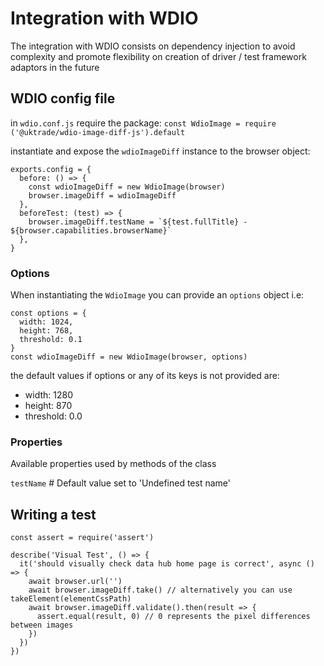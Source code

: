 # Integration with WDIO

The integration with WDIO consists on dependency injection to avoid complexity
and promote flexibility on creation of driver / test framework adaptors in the future

## WDIO config file

in `wdio.conf.js` require the package: `const WdioImage = require ('@uktrade/wdio-image-diff-js').default`

instantiate and expose the `wdioImageDiff` instance to the browser object:
  ```
  exports.config = {
    before: () => {
      const wdioImageDiff = new WdioImage(browser)
      browser.imageDiff = wdioImageDiff
    },
    beforeTest: (test) => {
      browser.imageDiff.testName = `${test.fullTitle} - ${browser.capabilities.browserName}`
    },
  }
  ```

### Options

When instantiating the `WdioImage` you can provide an `options` object i.e:

```
const options = {
  width: 1024,
  height: 768,
  threshold: 0.1
}
const wdioImageDiff = new WdioImage(browser, options)
```

the default values if options or any of its keys is not provided are:
  - width: 1280
  - height: 870
  - threshold: 0.0

### Properties

Available properties used by methods of the class

`testName` # Default value set to 'Undefined test name'

## Writing a test

  ```
  const assert = require('assert')

  describe('Visual Test', () => {
    it('should visually check data hub home page is correct', async () => {
      await browser.url('')
      await browser.imageDiff.take() // alternatively you can use takeElement(elementCssPath)
      await browser.imageDiff.validate().then(result => {
        assert.equal(result, 0) // 0 represents the pixel differences between images
      })
    })
  })
  ```
